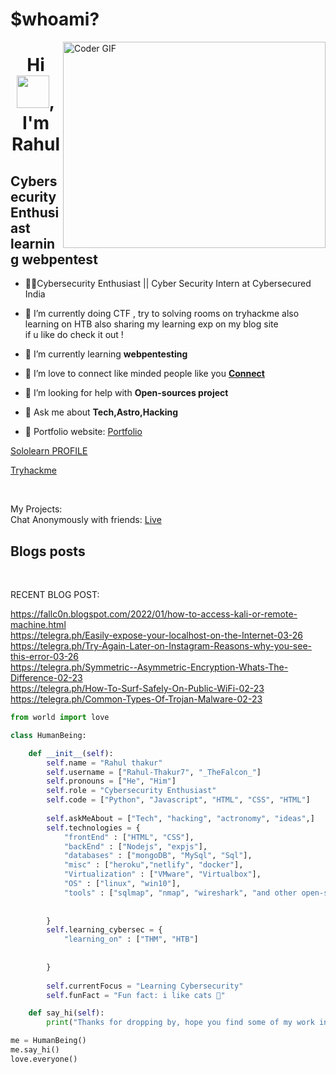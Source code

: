 
<h1 align="left">$whoami?</h1>
<img align="right" src="https://github.com/rajaprerak/rajaprerak/blob/master/developer.gif" alt="Coder GIF" width="420" height="330">
<h1 align="center">Hi <img src="https://media.giphy.com/media/hvRJCLFzcasrR4ia7z/giphy.gif" width="52px">, I'm Rahul</h1>


Cybersecurity Enthusiast learning webpentest
-------------------------------------------------------------------------------------------------------------------------------------------------------------------------------
-  🐱‍👤Cybersecurity Enthusiast || Cyber Security Intern at Cybersecured India 
- 🔭 I’m currently doing CTF , try to solving rooms on tryhackme also learning on HTB also sharing my learning exp on my blog site  <br>if u like do check it out !
- 🌱 I’m currently learning **webpentesting**
- 🤝 I’m love to connect like minded people like you **[Connect](https://www.linkedin.com/in/Rahul-Thakur7/)<br>**

- 🤝 I’m looking for help with **Open-sources project**

- 💬 Ask me about **Tech,Astro,Hacking**

-  🎯 Portfolio website: [Portfolio](https://rahul-thakur7.github.io/Portfolio.github.io/)

[Sololearn PROFILE](https://www.sololearn.com/profile/17762612)<br>

[Tryhackme](https://tryhackme.com/p/rahulthakur)<br>

<br>

My Projects:<br> 
 Chat Anonymously with friends: [Live](https://network-webapplication.herokuapp.com/)<br>
<!--  GROUP CHAT APPLICATION: [Live](https://friends-grp.herokuapp.com/index.html)<br> -->


 

## Blogs posts
<!-- BLOG-POST-LIST:START --><br>
RECENT BLOG POST:<br>

https://fallc0n.blogspot.com/2022/01/how-to-access-kali-or-remote-machine.html<br>
https://telegra.ph/Easily-expose-your-localhost-on-the-Internet-03-26<br>
https://telegra.ph/Try-Again-Later-on-Instagram-Reasons-why-you-see-this-error-03-26<br>
https://telegra.ph/Symmetric--Asymmetric-Encryption-Whats-The-Difference-02-23<br>
https://telegra.ph/How-To-Surf-Safely-On-Public-WiFi-02-23<br>
https://telegra.ph/Common-Types-Of-Trojan-Malware-02-23<br>
<!-- BLOG-POST-LIST:END -->




```python
from world import love

class HumanBeing:

    def __init__(self):
        self.name = "Rahul thakur"
        self.username = ["Rahul-Thakur7", "_TheFalcon_"]
        self.pronouns = ["He", "Him"]
        self.role = "Cybersecurity Enthusiast"
        self.code = ["Python", "Javascript", "HTML", "CSS", "HTML"]
        
        self.askMeAbout = ["Tech", "hacking", "actronomy", "ideas",]
        self.technologies = {
            "frontEnd" : ["HTML", "CSS"],
            "backEnd" : ["Nodejs", "expjs"],
            "databases" : ["mongoDB", "MySql", "Sql"],
            "misc" : ["heroku","netlify", "docker"],
            "Virtualization" : ["VMware", "Virtualbox"],
            "OS" : ["linux", "win10"],
            "tools" : ["sqlmap", "nmap", "wireshark", "and other open-source"]
            
            
        }
        self.learning_cybersec = {
            "learning_on" : ["THM", "HTB"]
          
            
        }
        
        self.currentFocus = "Learning Cybersecurity"
        self.funFact = "Fun fact: i like cats 🎴"

    def say_hi(self):
        print("Thanks for dropping by, hope you find some of my work interesting!!")

me = HumanBeing()
me.say_hi()
love.everyone()
```


<!-- 
<p><img align="left" src="https://github-readme-stats.vercel.app/api/top-langs?username=rahul-thakur7&show_icons=true&locale=en&layout=compact" alt="rahul-thakur7" /></p> -->

<!-- <p>&nbsp;<img align="center" src="https://github-readme-stats.vercel.app/api?username=rahul-thakur7&show_icons=true&locale=en" alt="rahul-thakur7" /></p> -->
<!-- 
<p><img align="center" src="https://github-readme-streak-stats.herokuapp.com/?user=rahul-thakur7&" alt="rahul-thakur7" /></p> -->
